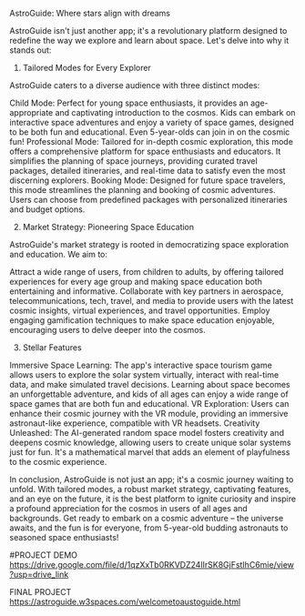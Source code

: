AstroGuide: Where stars align with dreams

AstroGuide isn't just another app; it's a revolutionary platform designed to redefine the way we explore and learn about space. Let's delve into why it stands out:

1. Tailored Modes for Every Explorer

AstroGuide caters to a diverse audience with three distinct modes:

Child Mode: Perfect for young space enthusiasts, it provides an age-appropriate and captivating introduction to the cosmos. Kids can embark on interactive space adventures and enjoy a variety of space games, designed to be both fun and educational. Even 5-year-olds can join in on the cosmic fun!
Professional Mode: Tailored for in-depth cosmic exploration, this mode offers a comprehensive platform for space enthusiasts and educators. It simplifies the planning of space journeys, providing curated travel packages, detailed itineraries, and real-time data to satisfy even the most discerning explorers.
Booking Mode: Designed for future space travelers, this mode streamlines the planning and booking of cosmic adventures. Users can choose from predefined packages with personalized itineraries and budget options.

2. Market Strategy: Pioneering Space Education

AstroGuide's market strategy is rooted in democratizing space exploration and education. We aim to:

Attract a wide range of users, from children to adults, by offering tailored experiences for every age group and making space education both entertaining and informative.
Collaborate with key partners in aerospace, telecommunications, tech, travel, and media to provide users with the latest cosmic insights, virtual experiences, and travel opportunities.
Employ engaging gamification techniques to make space education enjoyable, encouraging users to delve deeper into the cosmos.

3. Stellar Features

Immersive Space Learning: The app's interactive space tourism game allows users to explore the solar system virtually, interact with real-time data, and make simulated travel decisions. Learning about space becomes an unforgettable adventure, and kids of all ages can enjoy a wide range of space games that are both fun and educational.
VR Exploration: Users can enhance their cosmic journey with the VR module, providing an immersive astronaut-like experience, compatible with VR headsets.
Creativity Unleashed: The AI-generated random space model fosters creativity and deepens cosmic knowledge, allowing users to create unique solar systems just for fun. It's a mathematical marvel that adds an element of playfulness to the cosmic experience.

In conclusion, AstroGuide is not just an app; it's a cosmic journey waiting to unfold. With tailored modes, a robust market strategy, captivating features, and an eye on the future, it is the best platform to ignite curiosity and inspire a profound appreciation for the cosmos in users of all ages and backgrounds. Get ready to embark on a cosmic adventure – the universe awaits, and the fun is for everyone, from 5-year-old budding astronauts to seasoned space enthusiasts!

#PROJECT DEMO
https://drive.google.com/file/d/1qzXxTb0RKVDZ24lIrSK8GjFstIhC6mie/view?usp=drive_link

FINAL PROJECT
https://astroguide.w3spaces.com/welcometoaustoguide.html



